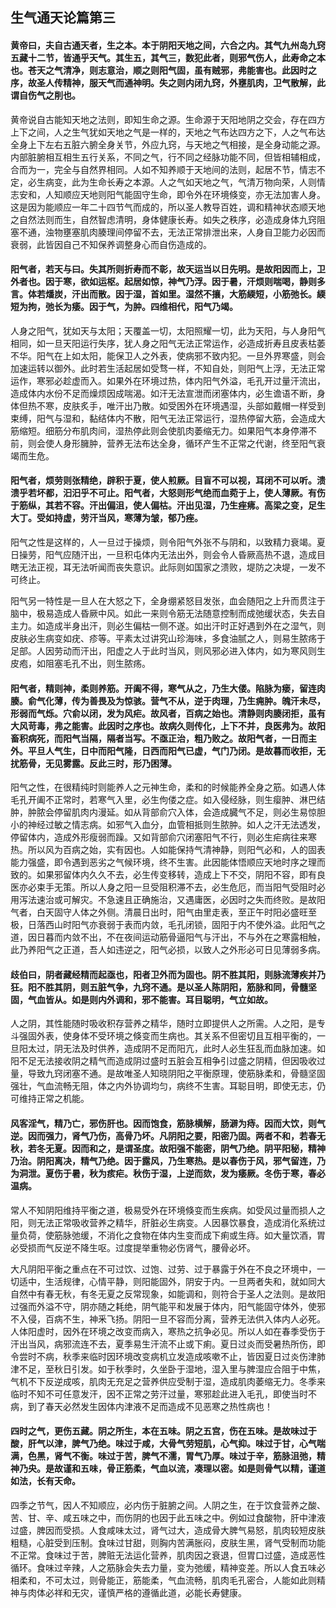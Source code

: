 ## 生气通天论篇第三

#### 黄帝曰，夫自古通天者，生之本。本于阴阳天地之间，六合之内。其气九州岛九窍五藏十二节，皆通乎天气。其生五，其气三，数犯此者，则邪气伤人，此寿命之本也。苍天之气清净，则志意治，顺之则阳气固，虽有贼邪，弗能害也。此因时之序，故圣人传精神，服天气而通神明。失之则内闭九窍，外壅肌肉，卫气散解，此谓自伤气之削也。

黄帝说自古能知天地之法则，即知生命之源。生命源于天阳地阴之交会，存在四方上下之间，人之生气犹如天地之气是一样的，天地之气布达四方之下，人之气布达全身上下左右五脏六腑全身关节，外应九窍，与天地之气相接，是全身动能之源。内部脏腑相互相生五行关系，不同之气，行不同之经脉功能不同，但皆相辅相成，合而为一，完全与自然界相同。人如不知养顺于天地间的法则，起居不节，情志不定，必生病变，此为生命长寿之本源。人之气如天地之气，气清万物向荣，人则情志安和，人知顺应天地则阳气能固守生命，即令外在环境倏变，亦无法加害人身。这是因为能顺应一年二十四节气而成的，所以圣人教导百姓，调和精神状态顺天地之自然法则而生，自然智虑清明，身体健康长寿。如失之秩序，必造成身体九窍阻塞不通，浊物壅塞肌肉腠理间停留不去，无法正常排泄出来，人身自卫能力必因而衰弱，此皆因自己不知保养调整身心而自伤造成的。

#### 阳气者，若天与曰。失其所则折寿而不彰，故天运当以日先明。是故阳因而上，卫外者也。因于寒，欲如运枢。起居如惊，神气乃浮。因于暑，汗烦则喘喝，静则多言。体若燔炭，汗出而散。因于湿，首如里。湿然不攘，大筋緛短，小筋弛长。緛短为拘，弛长为痿。因于气，为肿。四维相代，阳气乃竭。

人身之阳气，犹如天与太阳；天覆盖一切，太阳照耀一切，此为天阳，与人身阳气相同，如一旦天阳运行失序，犹人身之阳气无法正常运作，必造成折寿且皮表枯萎不华。阳气在上如太阳，能保卫人之外表，使病邪不致内犯。一旦外界寒盛，则会加速运转以御外。此时若生活起居如受骛一样，不知自处，则阳气上浮，无法正常运作，寒邪必趁虚而入。如果外在环境过热，体内阳气外溢，毛孔开过量汗流出，造成体内水份不足而燥烦因成喘渴。如汗无法宣泄而闭塞体内，必生谵语不断，身体但热不寒，皮肤炙手，唯汗出乃散。如受困外在环境遇湿，头部如戴帽一样受到束缚，阳气与湿和，黏结体内不散，阳气无法正常运行，湿热停留大筋，会造成大筋缩短。细筋分布肌肉间，湿热停此则会使肌肉萎缩无力。如果阳气本身停滞不前，则会使人身形臃肿，营养无法布达全身，循环产生不正常之代谢，终至阳气衰竭而生危。

#### 阳气者，烦劳则张精绝，辟积于夏，使人煎厥。目盲不可以视，耳闭不可以听。溃溃乎若坏都，汩汨乎不可止。阳气者，大怒则形气绝而血菀于上，使人薄厥。有伤于筋纵，其若不容。汗出偏沮，使人偏枯。汗出见湿，乃生痤疿。高梁之变，足生大丁。受如持虚，劳汗当风，寒薄为皱，郁乃痤。

阳气之性是这样的，人一旦过于操烦，则令阳气外张不与阴和，以致精力衰竭。夏日操劳，阳气应随汗出，一旦积屯体内无法出外，则会令人昏厥高热不退，造成目瞎无法正视，耳无法听闻而丧失意识。此际则如国家之溃败，堤防之决堤，一发不可终止。

阳气另一特性是一旦人在大怒之下，全身绷紧怒目发张，血会随阳之上升而贯注于脑中，极易造成人昏厥中风。如此一来则令筋无法随意控制而成弛缓状态，失去自主力。如造成半身出汗，则必生偏枯一侧不遂。如出汗时正好遇到外在之湿气，则皮肤必生病变如疣、疹等。平素太过讲究山珍海味，多食油腻之人，则易生脓疡于足部。人因劳动而汗出，阳虚之人于此时当风，则风邪必进入体内，如为寒风则生皮疱，如阻塞毛孔不出，则生脓疡。

#### 阳气者，精则神，柔则养筋。开阖不得，寒气从之，乃生大偻。陷脉为瘘，留连肉腠。俞气化薄，传为善畏及为惊骇。营气不从，逆于肉理，乃生痈肿。魄汗未尽，形弱而气烁。穴俞以闭，发为风疟。故风者，百病之始也。清静则肉腠闭拒，虽有大风苛毒，弗之能害。此因时之序也。故病久则传化，上下不并，良医弗为。故阳畜积病死，而阳气当隔，隔者当写。不亟正治，粗乃败之。故阳气者，一日而主外。平旦人气生，日中而阳气隆，日西而阳气已虚，气门乃闭。是故暮而收拒，无扰筋骨，无见雾露。反此三时，形乃困薄。

阳气之性，在很精纯时则能养人之元神生命，柔和的时候能养全身之筋。如遇人体毛孔开阖不正常时，若寒气入里，必生佝偻之症。如入侵经脉，则生瘿肿、淋巴结肿，肿脓会停留肌肉内漫延。如从背部俞穴入体，会造成臓气不足，则必生易惊胆小的神经过敏之情志病。如邪气入血分，血管相抵则生脓肿。如人之汗无法透发，停留体内，造成外形瘦弱而躁。又如背部俞穴闭塞阳气不行，则必生疟病往来寒热。所以风为百病之始，实有因也。人如能保持气清神静，则阳气必和，人的固表能力强盛，即令遇到恶劣之气候环境，终不生害。此因能体悟顺应天地时序之理而致的。如果邪留体内久久不去，必生传变移转，造成上下不交，阴阳不容，即有良医亦必束手无策。所以人身之阳一旦受阻积滞不去，必生危厄，而当阳气受阻时必用泻法速治或可解灾。不急速且正确施治，又遇庸医，必因时之失而终败。是故阳气者，白天固守人体之外侧。清晨日出时，阳气由里走表，至正午时阳必盛旺至极，日落西山时阳气亦衰弱于表而内敛，毛孔闭锁，固阳于内不使外溢。此阳气之道，因日暮而内敛不出，不在夜间运动筋骨逼阳气与汗出，不与外在之寒露相触，此乃养阳气之正道，吾人如违逆之，阳气必损，以致人之外形必可日见薄弱多病。

#### 歧伯曰，阴者藏经精而起亟也，阳者卫外而为固也。阴不胜其阳，则脉流薄疾并乃狂。阳不胜其阴，则五脏气争，九窍不通。是以圣人陈阴阳，筋脉和同，骨髓坚固，气血皆从。如是则内外调和，邪不能害。耳目聪明，气立如故。

人之阴，其性能随时吸收积存营养之精华，随时立即提供人之所需。人之阳，是专斗强固外表，使身体不受环境之倏变而生病也。其关系不但密切且互相平衡的，一旦阳太过，阴无法及时供养，造成阴不足而阳亢，此时人必生狂乱而血脉加速。如阳不足无法接收阴之精气而造成阴过盛时五脏会互相争引过盛之阴精，但因吸收过量，导致九窍闭塞不通。是故唯圣人知晓阴阳之平衡原理，使筋脉柔和，骨髓坚固强壮，气血流畅无阻，体之内外协调均匀，病终不生害。耳聪目明，即使无志，仍可维持正常之机能。

#### 风客淫气，精乃亡，邪伤肝也。因而饱食，筋脉横解，肠澼为痔。因而大饮，则气逆。因而强力，肾气乃伤，高骨乃坏。凡阴阳之要，阳密乃固。两者不和，若春无秋，若冬无夏。因而和之，是谓圣度。故阳强不能密，阴气乃绝。阴平阳秘，精神乃治。阴阳离决，精气乃绝。因于露风，乃生寒热。是以春伤于风，邪气留连，乃为洞泄。夏伤于暑，秋为痎疟。秋伤于湿，上逆而欬，发为痿厥。冬伤于寒，春必温病。

常人不知阴阳维持平衡之道，极易受外在环境倏变而生疾病。如受风过量而损人之阳，则无法正常吸收营养之精华，肝脏必生病变。人因暴饮暴食，造成消化系统过量负荷，使筋脉弛缓，不消化之食物在体内生变而成下痢或生痔。如大量饮酒，胃必受损而气反逆不降生呕。过度提举重物必伤肾气，腰骨必坏。

大凡阴阳平衡之重点在不可过饮、过饱、过劳、过于暴露于外在不良之环境中，一切适中，生活规律，心情平静，则阳能固外，阴安于内。一旦两者失和，就如同大自然中有春无秋，有冬无夏之反常现象，如能调和，则符合于圣人之法则。是故阳过强而外溢不守，阴亦随之耗绝，阴气能平和发展于体内，阳气能固守体外，使邪不入侵，百病不生，神釆飞扬。阴阳一旦不容而分离，营养无法供入体内人必死。人体阳虚时，因外在环境之改变而病入，寒热之抗争必见。所以人如在春季受伤于汗出当风，病邪流连不去，夏季易生汗流不止或下痢。夏日过炎而受暑热所伤，即令尝时不病，秋季来临时因环境改变病机立发造成咳嗽不止，皆因夏日过炎伤津肺津不足，至秋日引发。如于秋季时，久坐卧于湿地，湿入里与脾湿应合阻于中焦，气机不下反逆成咳，肌肉无充足之营养供应受制于湿，造成肌肉萎缩无力。冬季来临时不知不可任意发汗，因不正常之劳汗过量，寒邪趁此进入毛孔，即使当时不病，到了春天必然发生因体内津液不足而造成不见恶寒之热性病也！

#### 四时之气，更伤五藏。阴之所生，本在五味。阴之五宫，伤在五味。是故味过于酸，肝气以津，脾气乃绝。味过于咸，大骨气劳短肌，心气抑。味过于甘，心气喘满，色黑，肾气不衡。味过于苦，脾气不濡，胃气乃厚。味过于辛，筋脉沮弛，精神乃央。是故谨和五味，骨正筋柔，气血以流，凑理以密。如是则骨气以精，谨道如法，长有天命。

四季之节气，因人不知顺应，必内伤于脏腑之间。人阴之生，在于饮食营养之酸、苦、甘、辛、咸五味之中，而伤阴的也因于此五味之中。例如过食酸物，肝中津液过盛，脾因而受损。人食咸味太过，肾气过大，造成骨大脾气易怒，肌肉较短皮肤粗糙，心脏受到压制。食味过甘甜，则胸内苦满胀闷，皮肤生黑，肾气受制而功能不正常。食味过于苦，脾赃无法运化营养，肌肉因之衰退，但胃口过盛，造成恶性循环。食味过辛辣，人之筋脉会失去力量，变为弛缓，精神变差。所以人食五味必相柔和，不可太过，则骨能正，筋能柔，气血流畅，肌肉毛孔密合，人能如此则精神与肉体必祥和无灾，谨慎严格的遵循此道，必能长寿健康。